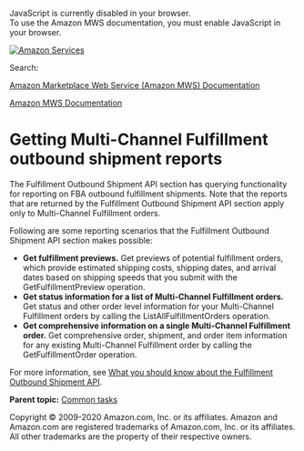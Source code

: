 <div id="MWSDX_noscript">

JavaScript is currently disabled in your browser.  
To use the Amazon MWS documentation, you must enable JavaScript in your
browser.

</div>

<div id="MWSDX_divtop">

[![Amazon
Services](https://images-na.ssl-images-amazon.com/images/G/08/mwsportal/fr_FR/amazonservices.gif "Amazon Services")](http://services.amazon.fr)

<div id="MWSDX_search">

<span id="MWSDX_searchlbl">Search:</span>

</div>

  
<span id="MWSDX_titlebar">[Amazon Marketplace Web Service (Amazon MWS)
Documentation](https://developer.amazonservices.fr/gp/mws/docs.html)</span>

</div>

<div id="MWSDX_divbottom">

<div id="MWSDX_divleft">

<div id="MWSDX_toc">

</div>

</div>

<div id="MWSDX_divright">

<div id="MWSDX_content">

<span id="MWSDX_breadcrumbs">[Amazon MWS
Documentation](https://developer.amazonservices.fr/gp/mws/docs.html)</span>

# Getting <span class="ph">Multi-Channel Fulfillment</span> outbound shipment reports

<div class="body conbody">

The <span class="ph">Fulfillment Outbound Shipment API section</span>
has querying functionality for reporting on FBA outbound fulfillment
shipments. Note that the reports that are returned by the <span
class="ph">Fulfillment Outbound Shipment API section</span> apply only
to <span class="ph">Multi-Channel Fulfillment</span> orders.

<div class="p">

Following are some reporting scenarios that the <span
class="ph">Fulfillment Outbound Shipment API section</span> makes
possible:

-   **Get fulfillment previews.** Get previews of potential fulfillment
    orders, which provide estimated shipping costs, shipping dates, and
    arrival dates based on shipping speeds that you submit with the
    <span class="keyword apiname">GetFulfillmentPreview</span>
    operation.
-   **Get status information for a list of <span
    class="ph">Multi-Channel Fulfillment</span> orders.** Get status and
    other order level information for your <span
    class="ph">Multi-Channel Fulfillment</span> orders by calling the
    <span class="keyword apiname">ListAllFulfillmentOrders</span>
    operation.
-   **Get comprehensive information on a single <span
    class="ph">Multi-Channel Fulfillment</span> order.** Get
    comprehensive order, shipment, and order item information for any
    existing <span class="ph">Multi-Channel Fulfillment</span> order by
    calling the <span class="keyword apiname">GetFulfillmentOrder</span>
    operation.

</div>

For more information, see
<a href="../fba_outbound/FBAOutbound_Overview.md" class="xref">What you should know about the Fulfillment Outbound Shipment API</a>.

</div>

<div class="related-links">

<div class="familylinks">

<div class="parentlink">

**Parent topic:**
<a href="../fba_guide/FBAGuide_CommonTasks.md" class="link">Common tasks</a>

</div>

</div>

</div>

<div id="MWSDX_footer">

Copyright © 2009-2020 Amazon.com, Inc. or its affiliates. Amazon and
Amazon.com are registered trademarks of Amazon.com, Inc. or its
affiliates. All other trademarks are the property of their respective
owners.

</div>

</div>

</div>

<div style="clear: both;">

</div>

</div>
